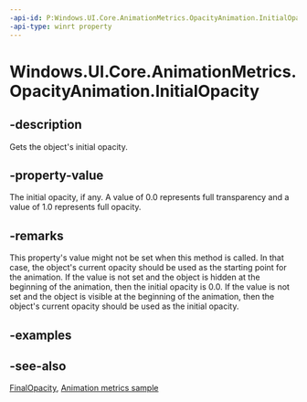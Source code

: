 ```yaml
---
-api-id: P:Windows.UI.Core.AnimationMetrics.OpacityAnimation.InitialOpacity
-api-type: winrt property
---
```


<!-- Property syntax
public Windows.Foundation.IReference<float> InitialOpacity { get; }
-->

# Windows.UI.Core.AnimationMetrics.OpacityAnimation.InitialOpacity

## -description
Gets the object's initial opacity.

## -property-value
The initial opacity, if any. A value of 0.0 represents full transparency and a value of 1.0 represents full opacity.

## -remarks
This property's value might not be set when this method is called. In that case, the object's current opacity should be used as the starting point for the animation. If the value is not set and the object is hidden at the beginning of the animation, then the initial opacity is 0.0. If the value is not set and the object is visible at the beginning of the animation, then the object's current opacity should be used as the initial opacity.

## -examples

## -see-also
[FinalOpacity](opacityanimation_finalopacity.md), [Animation metrics sample](https://github.com/microsoft/Windows-universal-samples/tree/master/Samples/AnimationMetrics)
